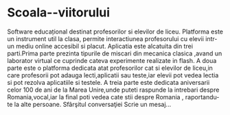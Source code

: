 # Scoala--viitorului
Software educațional destinat profesorilor si elevilor de liceu. Platforma este un instrument util la clasa, permite interactiunea profesorului cu elevii intr-un mediu online accesibil si placut.
Aplicatia este alcatuita din trei parti.Prima parte prezinta tipurile de miscari din mecanica clasica ,avand un laborator virtual ce cuprinde cateva experimente realizate in flash.
A doua parte este o platforma dedicata atat profesorilor cat si elevilor de liceu,in care profesorii pot adauga lecti,aplicatii sau teste,iar elevii pot vedea lectia si pot rezolva aplicatiile si testele.
A treia parte este dedicata aniversarii celor 100 de ani de la Marea Unire,unde puteti raspunde la intrebari despre Romania,vocal,iar la final poti vedea cate stii despre Romania , raportandu-te la alte persoane.
Sfârşitul conversaţiei
Scrie un mesaj...
